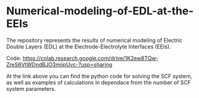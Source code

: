 # Numerical-modeling-of-EDL-at-the-EEIs
The repository represents the results of numerical modeling of Electric Double Layers (EDL) at the Electrode-Electrolyte Interfaces (EEIs).

Code: https://colab.research.google.com/drive/1K2ew8TQw-ZreS6VtWDndBJO3mjjpUvc-?usp=sharing

At the link above you can find the python code for solving the SCF system, as well as examples of calculations in dependace from the number of SCF system parameters.
